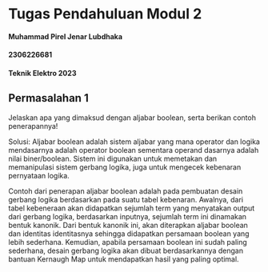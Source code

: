 # Tugas Pendahuluan Modul 2
#### Muhammad Pirel Jenar Lubdhaka
#### 2306226681
#### Teknik Elektro 2023

## Permasalahan 1
Jelaskan apa yang dimaksud dengan aljabar boolean, serta berikan contoh penerapannya!

Solusi:
Aljabar boolean adalah sistem aljabar yang mana operator dan logika mendasarnya adalah operator boolean sementara operand dasarnya adalah nilai biner/boolean. Sistem ini digunakan untuk memetakan dan memanipulasi sistem gerbang logika, juga untuk mengecek kebenaran pernyataan logika.

Contoh dari penerapan aljabar boolean adalah pada pembuatan desain gerbang logika berdasarkan pada suatu tabel kebenaran. Awalnya, dari tabel kebeneraan akan didapatkan sejumlah term yang menyatakan output dari gerbang logika, berdasarkan inputnya, sejumlah term ini dinamakan bentuk kanonik. Dari bentuk kanonik ini, akan diterapkan aljabar boolean dan identitas identitasnya sehingga didapatkan persamaan boolean yang lebih sederhana. Kemudian, apabila persamaan boolean ini sudah paling sederhana, desain gerbang logika akan dibuat berdasarkannya dengan bantuan Kernaugh Map untuk mendapatkan hasil yang paling optimal.
